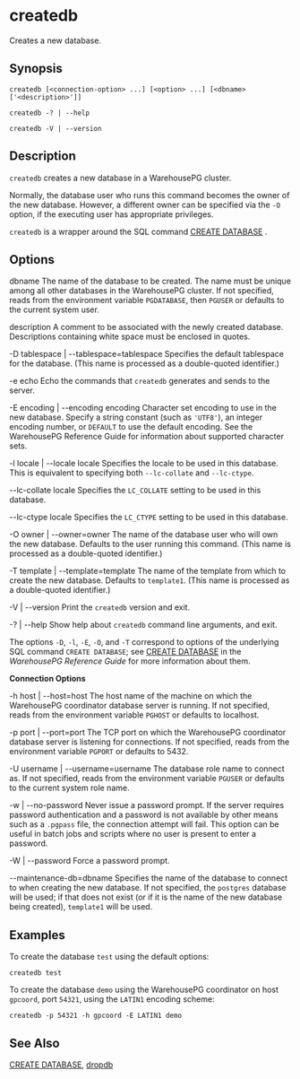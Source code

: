 # createdb 

Creates a new database.

## <a id="section2"></a>Synopsis 

``` {#client_util_synopsis}
createdb [<connection-option> ...] [<option> ...] [<dbname> ['<description>']]

createdb -? | --help

createdb -V | --version
```

## <a id="section3"></a>Description 

`createdb` creates a new database in a WarehousePG cluster.

Normally, the database user who runs this command becomes the owner of the new database. However, a different owner can be specified via the `-O` option, if the executing user has appropriate privileges.

`createdb` is a wrapper around the SQL command [CREATE DATABASE](../../ref_guide/sql_commands/CREATE_DATABASE.html) .

## <a id="section4"></a>Options 

dbname
The name of the database to be created. The name must be unique among all other databases in the WarehousePG cluster. If not specified, reads from the environment variable `PGDATABASE`, then `PGUSER` or defaults to the current system user.

description
A comment to be associated with the newly created database. Descriptions containing white space must be enclosed in quotes.

-D tablespace \| --tablespace=tablespace
Specifies the default tablespace for the database. \(This name is processed as a double-quoted identifier.\)

-e echo
Echo the commands that `createdb` generates and sends to the server.

-E encoding \| --encoding encoding
Character set encoding to use in the new database. Specify a string constant \(such as `'UTF8'`\), an integer encoding number, or `DEFAULT` to use the default encoding. See the WarehousePG Reference Guide for information about supported character sets.

-l locale \| --locale locale
Specifies the locale to be used in this database. This is equivalent to specifying both `--lc-collate` and `--lc-ctype`.

--lc-collate locale
Specifies the `LC_COLLATE` setting to be used in this database.

--lc-ctype locale
Specifies the `LC_CTYPE` setting to be used in this database.

-O owner \| --owner=owner
The name of the database user who will own the new database. Defaults to the user running this command. \(This name is processed as a double-quoted identifier.\)

-T template \| --template=template
The name of the template from which to create the new database. Defaults to `template1`. \(This name is processed as a double-quoted identifier.\)

-V \| --version
Print the `createdb` version and exit.

-? \| --help
Show help about `createdb` command line arguments, and exit.

The options `-D`, `-l`, `-E`, `-O`, and `-T` correspond to options of the underlying SQL command `CREATE DATABASE`; see [CREATE DATABASE](../../ref_guide/sql_commands/CREATE_DATABASE.html) in the *WarehousePG Reference Guide* for more information about them.

**Connection Options**

-h host \| --host=host
The host name of the machine on which the WarehousePG coordinator database server is running. If not specified, reads from the environment variable `PGHOST` or defaults to localhost.

-p port \| --port=port
The TCP port on which the WarehousePG coordinator database server is listening for connections. If not specified, reads from the environment variable `PGPORT` or defaults to 5432.

-U username \| --username=username
The database role name to connect as. If not specified, reads from the environment variable `PGUSER` or defaults to the current system role name.

-w \| --no-password
Never issue a password prompt. If the server requires password authentication and a password is not available by other means such as a `.pgpass` file, the connection attempt will fail. This option can be useful in batch jobs and scripts where no user is present to enter a password.

-W \| --password
Force a password prompt.

--maintenance-db=dbname
Specifies the name of the database to connect to when creating the new database. If not specified, the `postgres` database will be used; if that does not exist \(or if it is the name of the new database being created\), `template1` will be used.

## <a id="section6"></a>Examples 

To create the database `test` using the default options:

```
createdb test
```

To create the database `demo` using the WarehousePG coordinator on host `gpcoord`, port `54321`, using the `LATIN1` encoding scheme:

```
createdb -p 54321 -h gpcoord -E LATIN1 demo
```

## <a id="section7"></a>See Also 

[CREATE DATABASE](../../ref_guide/sql_commands/CREATE_DATABASE.html), [dropdb](dropdb.html)

